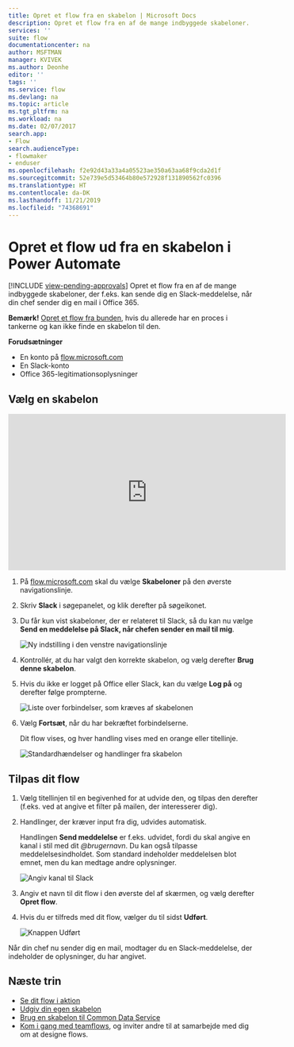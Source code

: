 ```yaml
---
title: Opret et flow fra en skabelon | Microsoft Docs
description: Opret et flow fra en af de mange indbyggede skabeloner.
services: ''
suite: flow
documentationcenter: na
author: MSFTMAN
manager: KVIVEK
ms.author: Deonhe
editor: ''
tags: ''
ms.service: flow
ms.devlang: na
ms.topic: article
ms.tgt_pltfrm: na
ms.workload: na
ms.date: 02/07/2017
search.app:
- Flow
search.audienceType:
- flowmaker
- enduser
ms.openlocfilehash: f2e92d43a33a4a05523ae350a63aa68f9cda2d1f
ms.sourcegitcommit: 52e739e5d53464b80e572928f131890562fc0396
ms.translationtype: HT
ms.contentlocale: da-DK
ms.lasthandoff: 11/21/2019
ms.locfileid: "74368691"
---
```

# <a name="create-a-flow-from-a-template-in-power-automate"></a>Opret et flow ud fra en skabelon i Power Automate
[!INCLUDE [view-pending-approvals](includes/cc-rebrand.md)]
Opret et flow fra en af de mange indbyggede skabeloner, der f.eks. kan sende dig en Slack-meddelelse, når din chef sender dig en mail i Office 365.

**Bemærk!** [Opret et flow fra bunden](get-started-logic-flow.md), hvis du allerede har en proces i tankerne og kan ikke finde en skabelon til den.

**Forudsætninger**

* En konto på [flow.microsoft.com](https://flow.microsoft.com)
* En Slack-konto
* Office 365-legitimationsoplysninger

## <a name="choose-a-template"></a>Vælg en skabelon
<iframe width="560" height="315" src="https://www.youtube.com/embed/ZJK8cYdjAic?list=PL8nfc9haGeb55I9wL9QnWyHp3ctU2_ThF" frameborder="0" allowfullscreen></iframe>

1. På [flow.microsoft.com](https://flow.microsoft.com) skal du vælge **Skabeloner** på den øverste navigationslinje.
2. Skriv **Slack** i søgepanelet, og klik derefter på søgeikonet.
3. Du får kun vist skabeloner, der er relateret til Slack, så du kan nu vælge **Send en meddelelse på Slack, når chefen sender en mail til mig**.
   
    ![Ny indstilling i den venstre navigationslinje](./media/get-started-logic-template/select-template.png)
4. Kontrollér, at du har valgt den korrekte skabelon, og vælg derefter **Brug denne skabelon**.
5. Hvis du ikke er logget på Office eller Slack, kan du vælge **Log på** og derefter følge prompterne.
   
    ![Liste over forbindelser, som kræves af skabelonen](./media/get-started-logic-template/confirm-connections.png)
6. Vælg **Fortsæt**, når du har bekræftet forbindelserne.
   
    Dit flow vises, og hver handling vises med en orange eller titellinje.
   
    ![Standardhændelser og handlinger fra skabelon](./media/get-started-logic-template/template-default.png)

## <a name="customize-your-flow"></a>Tilpas dit flow
1. Vælg titellinjen til en begivenhed for at udvide den, og tilpas den derefter (f.eks. ved at angive et filter på mailen, der interesserer dig).
2. Handlinger, der kræver input fra dig, udvides automatisk.
   
    Handlingen **Send meddelelse** er f.eks. udvidet, fordi du skal angive en kanal i stil med dit *\@brugernavn*. Du kan også tilpasse meddelelsesindholdet. Som standard indeholder meddelelsen blot emnet, men du kan medtage andre oplysninger.
   
    ![Angiv kanal til Slack](./media/get-started-logic-template/specify-keyword.png)
3. Angiv et navn til dit flow i den øverste del af skærmen, og vælg derefter **Opret flow**.
4. Hvis du er tilfreds med dit flow, vælger du til sidst **Udført**.
   
    ![Knappen Udført](./media/get-started-logic-template/done.png)

Når din chef nu sender dig en mail, modtager du en Slack-meddelelse, der indeholder de oplysninger, du har angivet.

## <a name="next-steps"></a>Næste trin
* [Se dit flow i aktion](see-a-flow-run.md)
* [Udgiv din egen skabelon](publish-a-template.md)
* [Brug en skabelon til Common Data Service](common-data-model-intro.md)
* [Kom i gang med teamflows](create-team-flows.md), og inviter andre til at samarbejde med dig om at designe flows.

